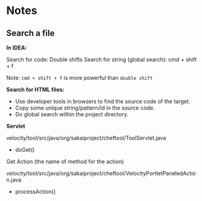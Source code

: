 # Notes

## Search a file

**In IDEA:**

Search for code: Double shifts
Search for string (global search): cmd + shift + f

Note: ```cmd + shift + f``` is more powerful than ```double shift``` 

**Search for HTML files:**

- Use developer tools in browsers to find the source code of the target.
- Copy some unique string/pattern/id in the source code.
- Do global search within the project directory.

**Servlet**

velocity/tool/src/java/org/sakaiproject/cheftool/ToolServlet.java

- doGet()

Get Action (the name of method for the action)

velocity/tool/src/java/org/sakaiproject/cheftool/VelocityPortletPaneledAction.java

- processAction()
